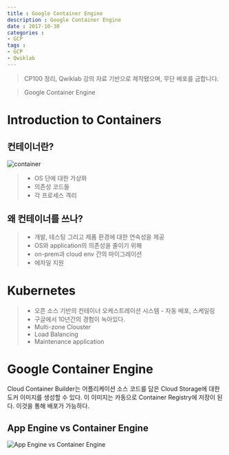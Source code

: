 ```yaml
---
title : Google Container Engine
description : Google Container Engine
date : 2017-10-30
categories :
- GCP
tags :
- GCP
- Qwiklab
---
```


> CP100 정리, Qwiklab 강의 자료 기반으로 제작됐으며, 무단 배포를 금합니다.

> Google Container Engine

# Introduction to Containers

## 컨테이너란?
![container](https://github.com/beyondat/beyondat.github.io/blob/master/images/2017-10/container.png?raw=true)
> - OS 단에 대한 가상화
> - 의존성 코드들
> - 각 프로세스 격리

## 왜 컨테이너를 쓰나?
> - 개발, 테스팅 그리고 제품 환경에 대한 연속성을 제공
> - OS와 application의 의존성을 줄이기 위해
> - on-prem과 cloud env 간의 마이그레이션
> - 에자일 지원

# Kubernetes
> - 오픈 소스 기반의 컨테이너 오케스트레이션 시스템
    - 자동 배포, 스케일링
> - 구글에서 10년간의 경험이 녹아있다.
> - Multi-zone Clouster
> - Load Balancing
> - Maintenance application


# Google Container Engine
Cloud Container Builder는 어플리케이션 소스 코드를 담은 Cloud Storage에 대한 도커 이미지를 생성할 수 있다. 이 이미지는 카동으로 Container Registry에 저장이 된다. 이것을 통해 배포가 가능하다.

## App Engine vs Container Engine
![App Engine vs Container Engine](https://github.com/beyondat/beyondat.github.io/blob/master/images/2017-10/App%20Engine%20vs%20Container%20Engine.png?raw=true)
